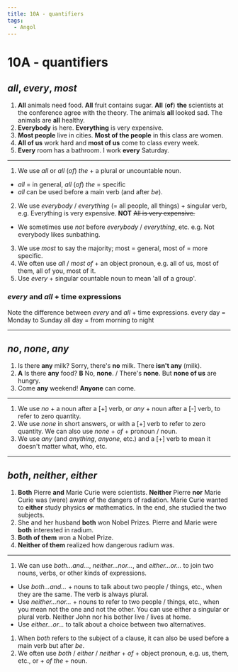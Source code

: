 ```yaml
---
title: 10A - quantifiers
tags:
  - Angol
---
```


# 10A - quantifiers

## _all_, _every_, _most_

1. **All** animals need food.
   **All** fruit contains sugar.
   **All** (**of**) **the** scientists at the conference agree with the theory.
   The animals **all** looked sad.
   The animals are **all** healthy.
2. **Everybody** is here.
   **Everything** is very expensive.
3. **Most people** live in cities.
   **Most of the people** in this class are women.
4. **All of us** work hard and **most of us** come to class every week.
5. **Every** room has a bathroom.
   I work **every** Saturday.

---

1. We use _all_ or _all_ (_of_) _the_ + a plural or uncountable noun.
- _all_ = in general, _all_ (_of_) _the_ = specific
- _all_ can be used before a main verb (and after _be_).
2. We use _everybody_ / _everything_ (= all people, all things) + singular verb, e.g. Everything is very expensive. **NOT** ~~All is very expensive.~~
- We sometimes use _not_ before _everybody_ / _everything_, etc. e.g. Not everybody likes sunbathing.
3. We use _most_ to say the majority; most = general, most of = more specific.
4. We often use _all_ / _most of_ + an object pronoun, e.g. all of us, most of them, all of you, most of it.
5. Use _every_ + singular countable noun to mean 'all of a group'.

### _every_ and _all_ + time expressions

Note the difference between _every_ and _all_ + time expressions.
every day = Monday to Sunday
all day = from morning to night

---

## _no_, _none_, _any_

1. Is there **any** milk?
   Sorry, there's **no** milk.
   There **isn't any** (milk).
2. **A** Is there **any** food?
   **B** No, **none**. / There's **none**. But **none of us** are hungry.
3. Come **any** weekend!
   **Anyone** can come.

---

1. We use _no_ + a noun after a [+] verb, or _any_ + noun after a [-] verb, to refer to zero quantity.
2. We use _none_ in short answers, or with a [+] verb to refer to zero quantity. We can also use _none_ + _of_ + pronoun / noun.
3. We use _any_ (and _anything_, _anyone_, etc.) and a [+] verb to mean it doesn't matter what, who, etc.

---

## _both_, _neither_, _either_

1. **Both** Pierre **and** Marie Curie were scientists. **Neither** Pierre **nor** Marie Curie was (were) aware of the dangers of radiation. Marie Curie wanted to **either** study physics **or** mathematics. In the end, she studied the two subjects.
2. She and her husband **both** won Nobel Prizes.
   Pierre and Marie were **both** interested in radium.
3. **Both of them** won a Nobel Prize.
4. **Neither of them** realized how dangerous radium was.

---

1. We can use _both...and..._, _neither...nor..._, and _either...or..._ to join two nouns, verbs, or other kinds of expressions.
- Use _both...and..._ + nouns to talk about two people / things, etc., when they are the same. The verb is always plural.
- Use _neither...nor..._ + nouns to refer to two people / things, etc., when you mean not the one and not the other. You can use either a singular or plural verb. Neither John nor his bother live / lives at home.
- Use _either...or..._ to talk about a choice between two alternatives.
1. When _both_ refers to the subject of a clause, it can also be used before a main verb but after _be_.
2. We often use _both_ / _either_ / _neither_ + _of_ + object pronoun, e.g. us, them, etc., or + _of the_ + noun.